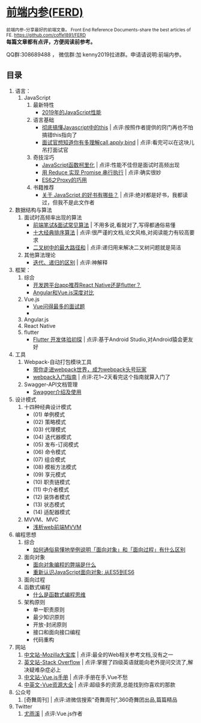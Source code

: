 # [前端内参(FERD)](https://github.com/coffe1891/FERD)
<small>前端内参-分享最好的前端文章。
Front End Reference Documents-share the best articles of FE.
https://github.com/coffe1891/FERD</small>
<br/>**每篇文章都有点评，方便阅读前参考。**
<div>QQ群:308689488 ， 微信群:加 kenny2019拉进群。申请请说明:前端内参。</div>

## 目录 
1. 语言：
    1. JavaScript
        1. 最新特性
            * [2019年的JavaScript性能](https://juejin.im/post/5d1f27285188252f275fdbb6)
        1. 语言基础
            * [彻底搞懂Javascript中的this](https://www.cnblogs.com/kaima/p/javascript_this.html) | 点评:按照作者提供的窍门再也不怕搞错this指向了
            * [面试官想知道你有多理解call,apply,bind](https://mp.weixin.qq.com/s/DlUJq0JJzHjnPwCI_SAI5Q) | 点评:看完可以在这块儿吊打面试官
        1. 奇技淫巧
            * [JavaScript函数柯里化](https://zhuanlan.zhihu.com/p/31271179) | 点评:性能不佳但是面试时高频出现
            * [用 Reduce 实现 Promise 串行执行](https://zhuanlan.zhihu.com/p/47896370) | 点评:确实很妙
            * [ES6之Proxy的巧用](https://zhuanlan.zhihu.com/p/75407419)
        1. 书籍推荐
            * [关于 JavaScript 的好书有哪些？](https://www.zhihu.com/question/19562698/answer/89480175) | 点评:绝对都是好书，我都读过，但我不是此文作者
1. 数据结构与算法
    1. 面试时高频率出现的算法
        * [前端笔试&面试常见算法](https://juejin.im/post/5b72f0caf265da282809f3b5#heading-17) | 不用多说,看就对了,写得都通俗易懂
        * [十大经典排序算法](https://www.runoob.com/w3cnote/ten-sorting-algorithm.html) | 点评:很严谨的文档,论文风格,对阅读能力有较高要求
        * [二叉树中的最大路径和](https://zhuanlan.zhihu.com/p/77213607) | 点评:递归用来解决二叉树问题就是简洁
    1. 其他算法理论
        * [迭代、递归的区别]() | 点评:神解释
1. 框架：
    1. 综合
        * [开发跨平台app推荐React Native还是flutter？](https://www.zhihu.com/question/307298908/answer/569471390)
        * [Angular和Vue.js深度对比](https://www.cnblogs.com/scode2/p/8820613.html)
    1. Vue.js
        * [Vue问得最多的面试题](https://zhuanlan.zhihu.com/p/53703176)
        * 
    1. Angular.js
    1. React Native
    1. flutter
        * [Flutter 开发体验初探](https://zhuanlan.zhihu.com/p/78344178) | 点评:基于Android Studio,对Android猿会更友好
1. 工具
    1. Webpack-自动打包模块工具
        * [带你走进webpack世界，成为webpack头号玩家](https://juejin.im/post/5ac9dc9af265da23884d5543)
        * [webpack入门指南](https://webpack.docschina.org/guides/) | 点评:花1~2天看完这个指南就算入门了
    1. Swagger-API文档管理
        * [Swagger介绍及使用](https://www.jianshu.com/p/349e130e40d5)
1. 设计模式
    1. 十四种经典设计模式
        * (01) 单例模式
        * (02) 策略模式
        * (03) 代理模式
        * (04) 迭代器模式
        * (05) 发布-订阅模式
        * (06) 命令模式
        * (07) 组合模式
        * (08) 模板方法模式
        * (09) 享元模式
        * (10) 职责链模式
        * (11) 中介者模式
        * (12) 装饰者模式
        * (13) 状态模式
        * (14) 适配器模式
    1. MVVM、MVC
        * [浅析web前端MVVM](https://zhuanlan.zhihu.com/p/54355504)
1. 编程思想
    1. 综合
        * [如何通俗易懂地举例说明「面向对象」和「面向过程」有什么区别](https://www.zhihu.com/question/27468564/answer/103253765)
    1. 面向对象
        * [面向对象编程的弊端是什么](https://www.zhihu.com/question/20275578/answer/26577791)
        * [重新认识JavaScript面向对象: 从ES5到ES6](https://zhuanlan.zhihu.com/p/33658346)
    1. 面向过程
    1. 函数式编程
        * [什么是函数式编程思维](https://www.zhihu.com/question/28292740/answer/40336090)
    1. 架构原则
        * 单一职责原则
        * 最少知识原则
        * 开放-封闭原则
        * 接口和面向接口编程
        * 代码重构
1. 网站
    1. [中文站-Mozilla大宝库](https://developer.mozilla.org/zh-CN/docs/Web) | 点评:最全的Web相关参考文档,没有之一
    1. [英文站-Stack Overflow](https://stackoverflow.com/) | 点评:掌握了四级英语就能向老外提问交流了,解决疑难杂症必上
    1. [中文站-Vue.js手册](https://www.w3cschool.cn/aekdgs/) | 点评:手册在手,Vue不愁
    1. [中英文-Vue资源大全](https://github.com/vuejs/awesome-vue) | 点评:超级多的资源,总能找到你喜欢的那款
1. 公众号
    1. [奇舞周刊] | 点评:进微信搜索"奇舞周刊",360奇舞团出品,篇篇精品
1. Twitter
    1. [尤雨溪](https://twitter.com/youyuxi) | 点评:Vue.js作者